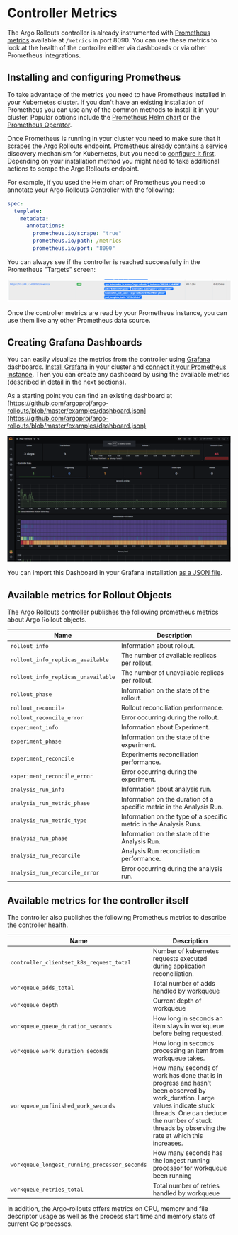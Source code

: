 # Controller Metrics

The Argo Rollouts controller is already instrumented with [Prometheus metrics](https://prometheus.io/) available at `/metrics` in port 8090. You can use these metrics to look at the health of the controller either via dashboards or via other Prometheus integrations.


## Installing and configuring Prometheus

To take advantage of the metrics you need to have Prometheus installed in your Kubernetes cluster. If you don't have an existing installation of Prometheus
you can use any of the common methods to install it in your cluster. Popular options include the [Prometheus Helm chart](https://github.com/prometheus-community/helm-charts) or the [Prometheus Operator](https://prometheus-operator.dev/).

Once Prometheus is running in your cluster you need to make sure that it scrapes the Argo Rollouts endpoint. Prometheus already contains a service discovery mechanism
for Kubernetes, but you need to [configure it first](https://prometheus.io/docs/prometheus/latest/configuration/configuration/#kubernetes_sd_config). Depending on your installation method you might need to take additional actions to scrape the Argo Rollouts endpoint.

For example, if you used the Helm chart of Prometheus you need to annotate your Argo Rollouts Controller with the following:

```yaml
spec:
  template:
    metadata:
      annotations:
        prometheus.io/scrape: "true"
        prometheus.io/path: /metrics
        prometheus.io/port: "8090"
```

You can always see if the controller is reached successfully in the Prometheus "Targets" screen:

[![Prometheus Scraping Argo Rollouts metrics](controller-metrics-assets/prometheus-target.png)](controller-metrics-assets/prometheus-target.png)

Once the controller metrics are read by your Prometheus instance, you can use them like any other Prometheus data source.

## Creating Grafana Dashboards

You can easily visualize the metrics from the controller using [Grafana](https://grafana.com/) dashboards. [Install Grafana](https://grafana.com/docs/grafana/latest/installation/kubernetes/) in your cluster and [connect it your Prometheus instance](https://prometheus.io/docs/visualization/grafana/).
Then you can create any dashboard by using the available metrics (described in detail in the next sections).

As a starting point you can find an existing dashboard at [https://github.com/argoproj/argo-rollouts/blob/master/examples/dashboard.json](https://github.com/argoproj/argo-rollouts/blob/master/examples/dashboard.json)

[![Example Grafana Dashboard](controller-metrics-assets/argo-rollouts-metrics.png)](controller-metrics-assets/argo-rollouts-metrics.png)

You can import this Dashboard in your Grafana installation [as a JSON file](https://grafana.com/docs/grafana/latest/dashboards/export-import/#importing-a-dashboard).


## Available metrics for Rollout Objects

The Argo Rollouts controller publishes the following prometheus metrics about Argo Rollout objects.

| Name                                | Description |
| ----------------------------------- | ----------- |
| `rollout_info`                      | Information about rollout. |
| `rollout_info_replicas_available`   | The number of available replicas per rollout. |
| `rollout_info_replicas_unavailable` | The number of unavailable replicas per rollout. |
| `rollout_phase`                     | Information on the state of the rollout. |
| `rollout_reconcile`                 | Rollout reconciliation performance. |
| `rollout_reconcile_error`           | Error occurring during the rollout. |
| `experiment_info`                   | Information about Experiment. |
| `experiment_phase`                  | Information on the state of the experiment. |
| `experiment_reconcile`              | Experiments reconciliation performance. |
| `experiment_reconcile_error`        | Error occurring during the experiment. |
| `analysis_run_info`                 | Information about analysis run. |
| `analysis_run_metric_phase`         | Information on the duration of a specific metric in the Analysis Run. |
| `analysis_run_metric_type`          | Information on the type of a specific metric in the Analysis Runs. |
| `analysis_run_phase`                | Information on the state of the Analysis Run. |
| `analysis_run_reconcile`            | Analysis Run reconciliation performance. |
| `analysis_run_reconcile_error`      | Error occurring during the analysis run. |

## Available metrics for the controller itself

The controller also publishes the following Prometheus metrics to describe the controller health.

| Name                                          | Description |
| --------------------------------------------- | ----------- |
| `controller_clientset_k8s_request_total`      | Number of kubernetes requests executed during application reconciliation. |
| `workqueue_adds_total`                        | Total number of adds handled by workqueue |
| `workqueue_depth`                             | Current depth of workqueue |
| `workqueue_queue_duration_seconds`            | How long in seconds an item stays in workqueue before being requested. |
| `workqueue_work_duration_seconds`             | How long in seconds processing an item from workqueue takes. |
| `workqueue_unfinished_work_seconds`           | How many seconds of work has done that is in progress and hasn't been observed by work_duration. Large values indicate stuck threads. One can deduce the number of stuck threads by observing the rate at which this increases. |
| `workqueue_longest_running_processor_seconds` | How many seconds has the longest running processor for workqueue been running |
| `workqueue_retries_total`                     | Total number of retries handled by workqueue |

In addition, the Argo-rollouts offers metrics on CPU, memory and file descriptor usage as well as the process start time and memory stats of current Go processes.
